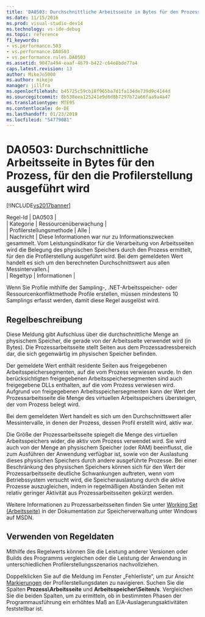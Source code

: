 ```yaml
---
title: 'DA0503: Durchschnittliche Arbeitsseite in Bytes für den Prozess, für den die Profilerstellung ausgeführt wird | Microsoft-Dokumentation'
ms.date: 11/15/2016
ms.prod: visual-studio-dev14
ms.technology: vs-ide-debug
ms.topic: reference
f1_keywords:
- vs.performance.503
- vs.performance.DA0503
- vs.performance.rules.DA0503
ms.assetid: 9047a494-eaaf-4679-b422-c64e8bde77a4
caps.latest.revision: 13
author: MikeJo5000
ms.author: mikejo
manager: jillfra
ms.openlocfilehash: b45725c59cb18f965ba7d1fa134de739d9c4144d
ms.sourcegitcommit: 8b538eea125241e9d6d8b7297b72a66faa9a4a47
ms.translationtype: MTE95
ms.contentlocale: de-DE
ms.lasthandoff: 01/23/2019
ms.locfileid: "54779081"
---
```

# <a name="da0503-average-working-set-in-bytes-for-the-process-being-profiled"></a>DA0503: Durchschnittliche Arbeitsseite in Bytes für den Prozess, für den die Profilerstellung ausgeführt wird
[!INCLUDE[vs2017banner](../includes/vs2017banner.md)]

Regel-Id | DA0503 |  
| Kategorie | Ressourcenüberwachung |  
| Profilerstellungsmethode | Alle |  
| Nachricht | Diese Informationen war nur zu Informationszwecken gesammelt. Vom Leistungsindikator für die Verarbeitung von Arbeitsseiten wird die Belegung des physischen Speichers durch den Prozess ermittelt, für den die Profilerstellung ausgeführt wird. Bei dem gemeldeten Wert handelt es sich um den berechneten Durchschnittswert aus allen Messintervallen.|  
| Regeltyp | Informationen |  
  
 Wenn Sie Profile mithilfe der Sampling-, .NET-Arbeitsspeicher- oder Ressourcenkonfliktmethode Profile erstellen, müssen mindestens 10 Samplings erfasst werden, damit diese Regel ausgelöst wird.  
  
## <a name="rule-description"></a>Regelbeschreibung  
 Diese Meldung gibt Aufschluss über die durchschnittliche Menge an physischem Speicher, die gerade von der Arbeitsseite verwendet wird (in Bytes). Die Prozessarbeitsseite stellt Seiten aus dem Prozessadressbereich dar, die sich gegenwärtig im physischen Speicher befinden.  
  
 Der gemeldete Wert enthält residente Seiten aus freigegebenen Arbeitsspeichersegmenten, auf die vom Prozess verwiesen wurde. In den berücksichtigten freigegebenen Arbeitsspeichersegmenten sind auch freigegebene DLLs enthalten, auf die vom Prozess verwiesen wird. Aufgrund von freigegebenen Arbeitsspeichersegmenten kann der Wert der Prozessarbeitsseite die Menge des virtuellen Arbeitsspeichers übersteigen, der vom Prozess belegt wird.  
  
 Bei dem gemeldeten Wert handelt es sich um den Durchschnittswert aller Messintervalle, in denen der Prozess, dessen Profil erstellt wird, aktiv war.  
  
 Die Größe der Prozessarbeitsseite spiegelt die Menge des virtuellen Arbeitsspeichers wider, die aktiv vom Prozess verwendet wird. Sie wird auch von der Menge an physischem Speicher (oder RAM) beeinflusst, die zum Ausführen der Anwendung verfügbar ist, sowie von der Auslastung dieses physischen Speichers durch andere ausgeführte Prozesse. Bei einer Beschränkung des physischen Speichers können sich für den Wert der Prozessarbeitsseite deutliche Schwankungen auftreten, wenn vom Betriebssystem versucht wird, die Speicherauslastung durch die aktive Prozesse auszugleichen, indem in regelmäßigen Abständen Seiten mit relativ geringer Aktivität aus Prozessarbeitsseiten gekürzt werden.  
  
 Weitere Informationen zu Prozessarbeitsseiten finden Sie unter [Working Set (Arbeitsseite)](http://go.microsoft.com/fwlink/?LinkId=177830) in der Dokumentation zur Speicherverwaltung unter Windows auf MSDN.  
  
## <a name="how-to-use-rule-data"></a>Verwenden von Regeldaten  
 Mithilfe des Regelwerts können Sie die Leistung anderer Versionen oder Builds des Programms vergleichen oder die Leistung der Anwendung in unterschiedlichen Profilerstellungsszenarios nachvollziehen.  
  
 Doppelklicken Sie auf die Meldung im Fenster „Fehlerliste“, um zur Ansicht [Markierungen](../profiling/marks-view.md) der Profilerstellungsdaten zu navigieren. Suchen Sie die Spalten **Prozess\Arbeitsseite** und **Arbeitsspeicher\Seiten/s**. Vergleichen Sie die beiden Spalten, um zu ermitteln, ob in bestimmten Phasen der Programmausführung ein erhöhtes Maß an E/A-Auslagerungsaktivitäten feststellbar ist.
